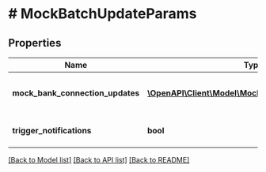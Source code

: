 # # MockBatchUpdateParams

## Properties

Name | Type | Description | Notes
------------ | ------------- | ------------- | -------------
**mock_bank_connection_updates** | [**\OpenAPI\Client\Model\MockBankConnectionUpdate[]**](MockBankConnectionUpdate.md) | &lt;strong&gt;Type:&lt;/strong&gt; MockBankConnectionUpdate&lt;br/&gt; List of mock bank connection updates |
**trigger_notifications** | **bool** | Whether this call should trigger the dispatching of notifications. Default is &#39;false&#39;. | [optional] [default to false]

[[Back to Model list]](../../README.md#models) [[Back to API list]](../../README.md#endpoints) [[Back to README]](../../README.md)
